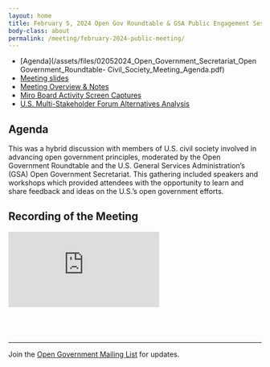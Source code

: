 ```yaml
---
layout: home
title: February 5, 2024 Open Gov Roundtable & GSA Public Engagement Session
body-class: about
permalink: /meeting/february-2024-public-meeting/
---
```


* [Agenda](/assets/files/02052024_Open_Government_Secretariat_Open Government_Roundtable- Civil_Society_Meeting_Agenda.pdf)
* [Meeting slides](/assets/files/02.05.24_Open_Government_Secretariat_and_Open_Government_Roundtable_Civil_Society_Meeting_.pptx)
* [Meeting Overview & Notes](/assets/files/02.05.24_Engagement_Session_Meeting_Overview.pdf)
* [Miro Board Activity Screen Captures](/assets/files/2-5-24-DC-Civil-Society-Meetup-(GSA).pdf)
* [U.S. Multi-Stakeholder Forum Alternatives Analysis](/assets/files/2-5-24-U.S.-Multi-Stakeholder-Forum-Alternatives-Analysis.pdf)


## Agenda

This was a hybrid discussion with members of U.S. civil society involved in advancing open government principles, moderated by the Open Government Roundtable and the U.S. General Services Administration’s (GSA) Open Government Secretariat. This gathering included speakers and workshops which provided attendees with the opportunity to learn and share feedback and ideas on the U.S.’s open government efforts.

## Recording of the Meeting

<div class="video-container" style="margin-bottom: 5em">
<iframe src="https://www.youtube.com/embed/brOGRRXcOMY?si=goDr-MkAGTu5rmVb" title="YouTube video player" frameborder="0" allow="accelerometer; autoplay; clipboard-write; encrypted-media; gyroscope; picture-in-picture" allowfullscreen></iframe>
</div>

---

Join the [Open Government Mailing List](https://groups.google.com/g/us-open-government) for updates.

